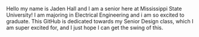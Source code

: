 
Hello my name is Jaden Hall and I am a senior here at Mississippi State University! I am majoring in Electrical Engineering and i am so excited to graduate. This GitHub is dedicated towards my Senior Design class, which I am super excited for, and I just hope I can get the swing of this.
